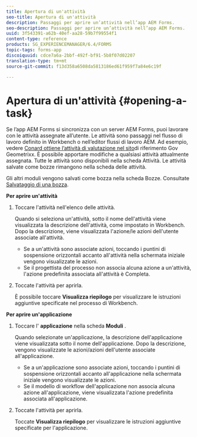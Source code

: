 ```yaml
---
title: Apertura di un'attività
seo-title: Apertura di un'attività
description: Passaggi per aprire un’attività nell’app AEM Forms.
seo-description: Passaggi per aprire un’attività nell’app AEM Forms.
uuid: 3f543391-a62b-40ef-aa28-59b7f99554f1
content-type: reference
products: SG_EXPERIENCEMANAGER/6.4/FORMS
topic-tags: forms-app
discoiquuid: cdce7a6a-2bbf-492f-bf91-5b8f07d02207
translation-type: tm+mt
source-git-commit: f13d358a6508da5813186ed61f959f7a84e6c19f

---
```



# Apertura di un&#39;attività {#opening-a-task}

Se l’app AEM Forms si sincronizza con un server AEM Forms, puoi lavorare con le attività assegnate all’utente. Le attività sono passaggi nel flusso di lavoro definito in Workbench o nell’editor flussi di lavoro AEM. Ad esempio, vedere [Conard ottiene l’attività di valutazione nel sito](/help/forms/using/gov-reference-site-walkthrough.md#conard-assessment-task)di riferimento Gov Geometrixx. È possibile apportare modifiche a qualsiasi attività attualmente assegnata. Tutte le attività sono disponibili nella scheda Attività. Le attività salvate come bozze rimangono nella scheda delle attività.

Gli altri moduli vengono salvati come bozza nella scheda Bozze. Consultate [Salvataggio di una bozza](/help/forms/using/save-as-draft.md).

**Per aprire un&#39;attività**

1. Toccare l&#39;attività nell&#39;elenco delle attività.

   Quando si seleziona un&#39;attività, sotto il nome dell&#39;attività viene visualizzata la descrizione dell&#39;attività, come impostato in Workbench. Dopo la descrizione, viene visualizzata l&#39;azione/le azioni dell&#39;utente associate all&#39;attività.

   * Se a un&#39;attività sono associate azioni, toccando i puntini di sospensione orizzontali accanto all&#39;attività nella schermata iniziale vengono visualizzate le azioni.
   * Se il progettista del processo non associa alcuna azione a un&#39;attività, l&#39;azione predefinita associata all&#39;attività è Completa.

1. Toccate l&#39;attività per aprirla.

   È possibile toccare **Visualizza riepilogo** per visualizzare le istruzioni aggiuntive specificate nel processo di Workbench.

**Per aprire un&#39;applicazione**

1. Toccare l&#39; **applicazione** nella scheda **Moduli** .

   Quando selezionate un&#39;applicazione, la descrizione dell&#39;applicazione viene visualizzata sotto il nome dell&#39;applicazione. Dopo la descrizione, vengono visualizzate le azioni/azioni dell&#39;utente associate all&#39;applicazione.

   * Se a un&#39;applicazione sono associate azioni, toccando i puntini di sospensione orizzontali accanto all&#39;applicazione nella schermata iniziale vengono visualizzate le azioni.
   * Se il modello di workflow dell&#39;applicazione non associa alcuna azione all&#39;applicazione, viene visualizzata l&#39;azione predefinita associata all&#39;applicazione.

1. Toccate l&#39;attività per aprirla.

   Toccate **Visualizza riepilogo** per visualizzare le istruzioni aggiuntive specificate per l&#39;applicazione.
